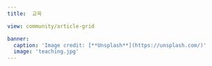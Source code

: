 ```yaml
---
title:  교육

view: community/article-grid

banner:
  caption: 'Image credit: [**Unsplash**](https://unsplash.com/)'
  image: 'teaching.jpg'
---
```

